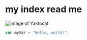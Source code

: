# my index read me

![Image of Yaktocat](https://octodex.github.com/images/yaktocat.png)

``` javascript
var myVar = "Hello, world!";
```
